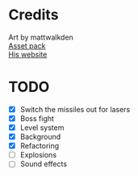 # Credits
Art by mattwalkden  
[Asset pack](https://mattwalkden.itch.io/lunar-battle-pack)  
[His website](https://mattwalkden.com)  

# TODO
- [X] Switch the missiles out for lasers
- [X] Boss fight
- [X] Level system
- [X] Background
- [X] Refactoring
- [ ] Explosions
- [ ] Sound effects